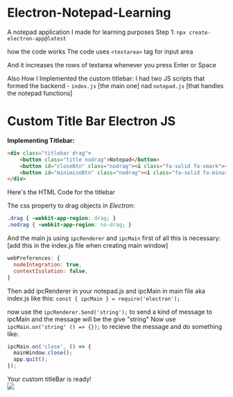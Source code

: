 # Electron-Notepad-Learning
A notepad application I made for learning purposes
Step 1: `npx create-electron-app@latest`

how the code works
The code uses `<textarea>` tag for input area

And it increases the rows of textarea whenever you press Enter or Space

Also How I Implemented the custom titlebar:
I had two JS scripts that formed the backend - `index.js` [the main one] nad `notepad.js` [that handles the notepad functions]

# Custom Title Bar Electron JS
**Implementing Titlebar:**
```html
<div class="titlebar drag">
    <button class="title nodrag">Notepad</button>
    <button id="closeBtn" class="nodrag"><i class="fa-solid fa-xmark"></i></button>
    <button id="minimizeBtn" class="nodrag"><i class="fa-solid fa-minus"></i></button>
</div>
```
Here's the HTML Code for the titlebar

The css property to drag objects in _Electron_:
```css
.drag { -webkit-app-region: drag; }
.nodrag { -webkit-app-region: no-drag; }
```
And the main js using `ipcRenderer` and `ipcMain`
first of all this is necessary: [add this in the index.js file when creating main window]
```js
webPreferences: {
  nodeIntegration: true,
  contextIsolation: false,
}
``` 

Then add ipcRenderer in your notepad.js and ipcMain in main file aka index.js
like this: `const { ipcMain } = require('electron');`

now use the `ipcRenderer.Send('string');` to send a kind of message to ipcMain and the message will be the give "string"
Now use `ipcMain.on('string' () => {});` to recieve the message and do something like:

```js
ipcMain.on('close', () => {
  mainWindow.close();
  app.quit();
});
```

Your custom titleBar is ready! <br>
<img src="https://cdn.discordapp.com/attachments/888375074808287304/949979404409384980/unknown.png">


